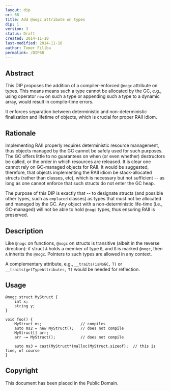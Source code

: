 ```yaml
---
layout: dip
nr: 68
title: Add @nogc attribute on types
dip: 1
version: 3
status: Draft
created: 2014-11-10
last-modified: 2014-11-10
author: Tomer Filiba
permalink: /DIP68
---
```


Abstract
--------

This DIP proposes the addition of a compiler-enforced `@nogc` attribute
on types. This means means such a type cannot be allocated by the GC,
e.g., using operator `new` on such a type or appending such a type to a
dynamic array, would result in compile-time errors.

It enforces separation between deterministic and non-deterministic
finalization and lifetime of objects, which is crucial for proper RAII
idiom.

Rationale
---------

Implementing RAII properly requires deterministic resource management,
thus objects managed by the GC cannot be safely used for such purposes.
The GC offers little to no guarantees on when (or even whether)
destructors be called, or the order in which resources are released. It
is clear one cannot rely on GC-managed objects for RAII. It would be
suggested, therefore, that objects implementing the RAII idiom be
stack-allocated structs (rather than classes, etc), which is necessary
but not sufficient -- as long as one cannot enforce that such structs do
not enter the GC heap.

The purpose of this DIP is exactly that -- to designate structs (and
possible other types, such as `emplaced` classes) as types that must not
be allocated and managed by the GC. Any object with a non-deterministic
life-time (i.e., GC-managed) will not be able to hold `@nogc` types,
thus ensuring RAII is preserved.

Description
-----------

Like `@nogc` on functions, `@nogc` on structs is transitive (albeit in
the reverse direction): if struct `A` holds a member of type `B`, and
`B` is marked `@nogc`, then `A` inherits the `@nogc`. Pointers to such
types are allowed in any context.

A complementary attribute, e.g., `__traits(isNoGC,` `T)` or
`__traits(getTypeAttributes,` `T)` would be needed for reflection.

Usage
-----

``` {.D}
@nogc struct MyStruct {
    int x;
    string y;
}

void foo() {
    MyStruct ms;                 // compiles
    auto ms2 = new MyStruct();   // does not compile
    MyStruct[] arr; 
    arr ~= MyStruct();           // does not compile

    auto ms3 = cast(MyStruct*)malloc(MyStruct.sizeof);  // this is fine, of course
}
```

Copyright
---------

This document has been placed in the Public Domain.
